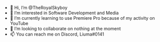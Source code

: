 - 👋 Hi, I’m @TheRoyalSkyboy
- 👀 I’m interested in Software Development and Media
- 🌱 I’m currently learning to use Premiere Pro because of my activity on YouTube
- 💞️ I’m looking to collaborate on nothing at the moment
- 📫 You can reach me on Discord, Liuma#0141

<!---
TheRoyalSkyboy/TheRoyalSkyboy is a ✨ special ✨ repository because its `README.md` (this file) appears on your GitHub profile.
You can click the Preview link to take a look at your changes.
--->
